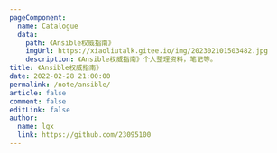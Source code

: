 ```yaml
---
pageComponent:
  name: Catalogue
  data:
    path: 《Ansible权威指南》
    imgUrl: https://xiaoliutalk.gitee.io/img/202302101503482.jpg
    description: 《Ansible权威指南》个人整理资料，笔记等。
title: 《Ansible权威指南》
date: 2022-02-28 21:00:00
permalink: /note/ansible/
article: false
comment: false
editLink: false
author:
  name: lgx
  link: https://github.com/23095100
---
```


